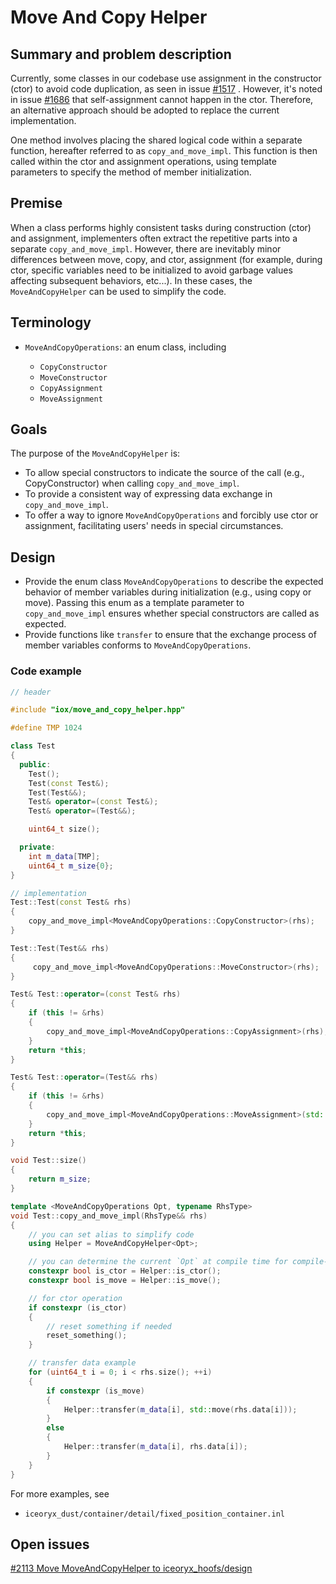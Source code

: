 # Move And Copy Helper

## Summary and problem description

Currently, some classes in our codebase use assignment in the constructor (ctor) to avoid code duplication, as seen in issue [#1517](https://github.com/eclipse-iceoryx/iceoryx/issues/1517) . However, it's noted in issue [#1686](https://github.com/eclipse-iceoryx/iceoryx/issues/1686) that self-assignment cannot happen in the ctor. Therefore, an alternative approach should be adopted to replace the current implementation.

One method involves placing the shared logical code within a separate function, hereafter referred to as `copy_and_move_impl`. This function is then called within the ctor and assignment operations, using template parameters to specify the method of member initialization.

## Premise

When a class performs highly consistent tasks during construction (ctor) and assignment, implementers often extract the repetitive parts into a separate `copy_and_move_impl`. However, there are inevitably minor differences between move, copy, and ctor, assignment (for example, during ctor, specific variables need to be initialized to avoid garbage values affecting subsequent behaviors, etc...). In these cases, the `MoveAndCopyHelper` can be used to simplify the code.

## Terminology

- `MoveAndCopyOperations`: an enum class, including

    - `CopyConstructor`
    - `MoveConstructor`
    - `CopyAssignment`
    - `MoveAssignment`

## Goals

The purpose of the `MoveAndCopyHelper` is:
- To allow special constructors to indicate the source of the call (e.g., CopyConstructor) when calling `copy_and_move_impl`.
- To provide a consistent way of expressing data exchange in `copy_and_move_impl`.
- To offer a way to ignore `MoveAndCopyOperations` and forcibly use ctor or assignment, facilitating users' needs in special circumstances.

## Design

- Provide the enum class `MoveAndCopyOperations` to describe the expected behavior of member variables during initialization (e.g., using copy or move). Passing this enum as a template parameter to `copy_and_move_impl` ensures whether special constructors are called as expected.
- Provide functions like `transfer` to ensure that the exchange process of member variables conforms to `MoveAndCopyOperations`.

### Code example

```cpp
// header

#include "iox/move_and_copy_helper.hpp"

#define TMP 1024

class Test
{
  public:
    Test();
    Test(const Test&);
    Test(Test&&);
    Test& operator=(const Test&);
    Test& operator=(Test&&);

    uint64_t size();

  private:
    int m_data[TMP];
    uint64_t m_size{0};
}

// implementation
Test::Test(const Test& rhs)
{
    copy_and_move_impl<MoveAndCopyOperations::CopyConstructor>(rhs);
}

Test::Test(Test&& rhs)
{
     copy_and_move_impl<MoveAndCopyOperations::MoveConstructor>(rhs);
}

Test& Test::operator=(const Test& rhs)
{
    if (this != &rhs)
    {
        copy_and_move_impl<MoveAndCopyOperations::CopyAssignment>(rhs);
    }
    return *this;
}

Test& Test::operator=(Test&& rhs)
{
    if (this != &rhs)
    {
        copy_and_move_impl<MoveAndCopyOperations::MoveAssignment>(std::move(rhs));
    }
    return *this;
}

void Test::size()
{
    return m_size;
}

template <MoveAndCopyOperations Opt, typename RhsType>
void Test::copy_and_move_impl(RhsType&& rhs)
{
    // you can set alias to simplify code
    using Helper = MoveAndCopyHelper<Opt>;

    // you can determine the current `Opt` at compile time for compile-time branching decisions.
    constexpr bool is_ctor = Helper::is_ctor();
    constexpr bool is_move = Helper::is_move();

    // for ctor operation
    if constexpr (is_ctor)
    {
        // reset something if needed
        reset_something();
    }

    // transfer data example
    for (uint64_t i = 0; i < rhs.size(); ++i)
    {
        if constexpr (is_move)
        {
            Helper::transfer(m_data[i], std::move(rhs.data[i]));
        }
        else
        {
            Helper::transfer(m_data[i], rhs.data[i]);
        }
    }
}
```

For more examples, see

- `iceoryx_dust/container/detail/fixed_position_container.inl`

## Open issues

[#2113 Move MoveAndCopyHelper to iceoryx_hoofs/design](https://github.com/eclipse-iceoryx/iceoryx/issues/2113)
